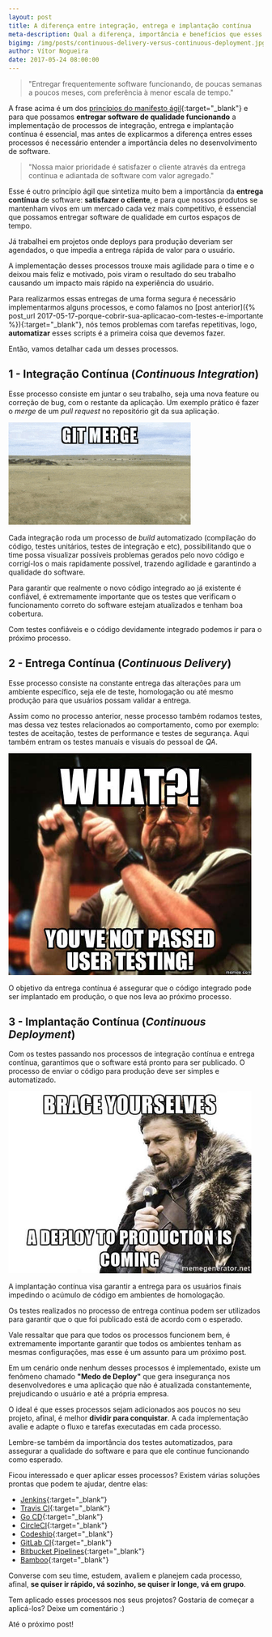 ```yaml
---
layout: post
title: A diferença entre integração, entrega e implantação contínua
meta-description: Qual a diferença, importância e benefícios que esses processos trazem ao desenvolvimento de software?
bigimg: /img/posts/continuous-delivery-versus-continuous-deployment.jpg
author: Vítor Nogueira
date: 2017-05-24 08:00:00
---
```


> "Entregar frequentemente software funcionando, de poucas semanas a poucos meses, com preferência à menor escala de tempo."

A frase acima é um dos [princípios do manifesto ágil](http://agilemanifesto.org/iso/ptbr/principles.html){:target="_blank"} e para que possamos **entregar software de qualidade funcionando** a implementação de processos de integração, entrega e implantação contínua é essencial, mas antes de explicarmos a diferença entres esses processos é necessário entender a importância deles no desenvolvimento de software.

> "Nossa maior prioridade é satisfazer o cliente através da entrega contínua e adiantada de software com valor agregado."

Esse é outro princípio ágil que sintetiza muito bem a importância da **entrega contínua** de software: **satisfazer o cliente**, e para que nossos produtos se mantenham vivos em um mercado cada vez mais competitivo, é essencial que possamos entregar software de qualidade em curtos espaços de tempo.

Já trabalhei em projetos onde deploys para produção deveriam ser agendados, o que impedia a entrega rápida de valor para o usuário.

A implementação desses processos trouxe mais agilidade para o time e o deixou mais feliz e motivado, pois viram o resultado do seu trabalho causando um impacto mais rápido na experiência do usuário.

Para realizarmos essas entregas de uma forma segura é necessário implementarmos alguns processos, e como falamos no [post anterior]({% post_url 2017-05-17-porque-cobrir-sua-aplicacao-com-testes-e-importante %}){:target="_blank"}, nós temos problemas com tarefas repetitivas, logo, **automatizar** esses scripts é a primeira coisa que devemos fazer.

Então, vamos detalhar cada um desses processos.

## 1 - Integração Contínua (*Continuous Integration*)

Esse processo consiste em juntar o seu trabalho, seja uma nova feature ou correção de bug, com o restante da aplicação. Um exemplo prático é fazer o *merge* de um *pull request* no repositório git da sua aplicação.

![git merge](/img/posts/git-merge.gif)

Cada integração roda um processo de *build* automatizado (compilação do código, testes unitários, testes de integração e etc), possibilitando que o time possa visualizar possíveis problemas gerados pelo novo código e corrigí-los o mais rapidamente possível, trazendo agilidade e garantindo a qualidade do software.

Para garantir que realmente o novo código integrado ao já existente é confiável, é extremamente importante que os testes que verificam o funcionamento correto do software estejam atualizados e tenham boa cobertura.

Com testes confiáveis e o código devidamente integrado podemos ir para o próximo processo.

## 2 - Entrega Contínua (*Continuous Delivery*)

Esse processo consiste na constante entrega das alterações para um ambiente específico, seja ele de teste, homologação ou até mesmo produção para que usuários possam validar a entrega.

Assim como no processo anterior, nesse processo também rodamos testes, mas dessa vez testes relacionados ao comportamento, como por exemplo: testes de aceitação, testes de performance e testes de segurança. Aqui também entram os testes manuais e visuais do pessoal de *QA*.

![testes de usuário](/img/posts/user-tests.jpg)

O objetivo da entrega contínua é assegurar que o código integrado pode ser implantado em produção, o que nos leva ao próximo processo.

## 3 - Implantação Contínua (*Continuous Deployment*)

Com os testes passando nos processos de integração contínua e entrega contínua, garantimos que o software está pronto para ser publicado. O processo de enviar o código para produção deve ser simples e automatizado.

![deploy para produção](/img/posts/winter-is-coming-brace-yourselves-a-deploy-to-production-is-coming.jpg)

A implantação contínua visa garantir a entrega para os usuários finais impedindo o acúmulo de código em ambientes de homologação.

Os testes realizados no processo de entrega contínua podem ser utilizados para garantir que o que foi publicado está de acordo com o esperado.

Vale ressaltar que para que todos os processos funcionem bem, é extremamente importante garantir que todos os ambientes tenham as mesmas configurações, mas esse é um assunto para um próximo post.

Em um cenário onde nenhum desses processos é implementado, existe um fenômeno chamado **"Medo de Deploy"** que gera insegurança nos desenvolvedores e uma aplicação que não é atualizada constantemente, prejudicando o usuário e até a própria empresa. 

O ideal é que esses processos sejam adicionados aos poucos no seu projeto, afinal, é melhor **dividir para conquistar**. A cada implementação avalie e adapte o fluxo e tarefas executadas em cada processo.

Lembre-se também da importância dos testes automatizados, para assegurar a qualidade do software e para que ele continue funcionando como esperado.

Ficou interessado e quer aplicar esses processos? Existem várias soluções prontas que podem te ajudar, dentre elas:

- [Jenkins](https://jenkins.io/){:target="_blank"}
- [Travis CI](https://travis-ci.org/){:target="_blank"}
- [Go CD](https://www.gocd.io/){:target="_blank"}
- [CircleCI](https://circleci.com/){:target="_blank"}
- [Codeship](https://codeship.com/){:target="_blank"}
- [GitLab CI](https://about.gitlab.com/features/gitlab-ci-cd/){:target="_blank"}
- [Bitbucket Pipelines](https://bitbucket.org/product/features/pipelines){:target="_blank"}
- [Bamboo](https://www.atlassian.com/software/bamboo){:target="_blank"}

Converse com seu time, estudem, avaliem e planejem cada processo, afinal, **se quiser ir rápido, vá sozinho, se quiser ir longe, vá em grupo**.

Tem aplicado esses processos nos seus projetos? Gostaria de começar a aplicá-los? Deixe um comentário :)

Até o próximo post!